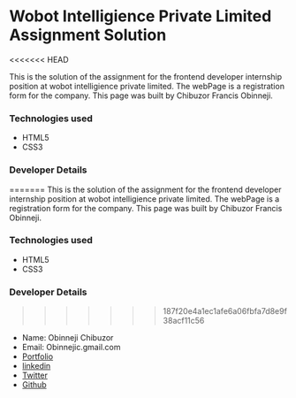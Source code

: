 # Wobot Intelligience Private Limited Assignment Solution
<<<<<<< HEAD

This is the solution of the assignment for the frontend developer internship position at wobot intelligience private limited.
The webPage is a registration form for the company.
This page was built by Chibuzor Francis Obinneji.

### Technologies used

- HTML5
- CSS3

### Developer Details

=======
This is the solution of the assignment for the frontend developer internship position at wobot intelligience private limited. 
The webPage is a registration form for the company.
This page was built by Chibuzor Francis Obinneji.
### Technologies used
- HTML5
- CSS3


### Developer Details
>>>>>>> 187f20e4a1ec1afe6a06fbfa7d8e9f38acf11c56
- Name: Obinneji Chibuzor
- Email: Obinnejic.gmail.com
- [Portfolio](obinnejichibuzor.vercel.app)
- [linkedin](https://linkedin.com/in/obinneji)
- [Twitter](https://twitter.com/francisobinneji)
- [Github](https://github.com/obinneji)
